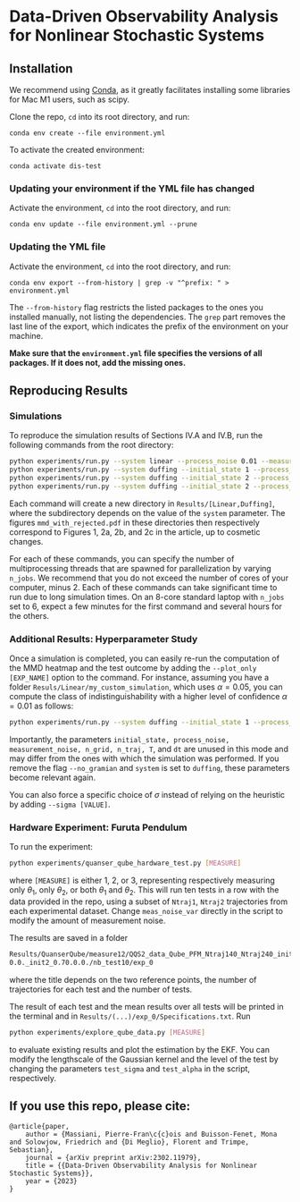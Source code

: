 # Data-Driven Observability Analysis for Nonlinear Stochastic Systems

## Installation

We recommend using [Conda](https://docs.conda.io/projects/conda/en/latest/user-guide/install/index.html), 
as it greatly facilitates installing some libraries for Mac M1 users, such as scipy.

Clone the repo, `cd` into its root directory, and run:
```
conda env create --file environment.yml
```

To activate the created environment:
```
conda activate dis-test
```

### Updating your environment if the YML file has changed

Activate the environment, `cd` into the root directory, and run:
```
conda env update --file environment.yml --prune
```

### Updating the YML file

Activate the environment, `cd` into the root directory, and run:
```
conda env export --from-history | grep -v "^prefix: " > environment.yml
```
The `--from-history` flag restricts the listed packages to the ones you installed manually, not listing the dependencies.
The `grep` part removes the last line of the export, which indicates the prefix of the environment on your machine.

**Make sure that the `environment.yml` file specifies the versions of all packages. If it does not, add the missing ones.**

## Reproducing Results

### Simulations

To reproduce the simulation results of Sections IV.A and IV.B, run the following commands from the root directory:
```sh
python experiments/run.py --system linear --process_noise 0.01 --measurement_noise 0.01 --n_grid 50 --n_traj 30 --T 2 --dt 0.01 --alpha 0.05 --n_jobs 1 --seed 0
python experiments/run.py --system duffing --initial_state 1 --process_noise 0.05 --measurement_noise 0.5 --n_grid 100 --n_traj 50 --T 1 --dt 0.001 --alpha 0.05 --n_jobs 1 --seed 0
python experiments/run.py --system duffing --initial_state 2 --process_noise 0.05 --measurement_noise 0.5 --n_grid 100 --n_traj 50 --T 1 --dt 0.001 --alpha 0.05 --n_jobs 1 --seed 0
python experiments/run.py --system duffing --initial_state 2 --process_noise 0.5 --measurement_noise 0.5 --n_grid 100 --n_traj 50 --T 1 --dt 0.001 --alpha 0.05 --n_jobs 1 --seed 0
```
Each command will create a new directory in `Results/[Linear,Duffing]`, where the subdirectory depends on the value of the `system` parameter.
The figures `mmd_with_rejected.pdf` in these directories then respectively correspond to Figures 1, 2a, 2b, and 2c in the article, up to cosmetic changes.

For each of these commands, you can specify the number of multiprocessing threads that are spawned for parallelization by varying `n_jobs`. We recommend that you do not exceed the number of cores of your computer, minus 2.
Each of these commands can take significant time to run due to long simulation times.
On an 8-core standard laptop with `n_jobs` set to 6, expect a few minutes for the first command and several hours for the others.

### Additional Results: Hyperparameter Study

Once a simulation is completed, you can easily re-run the computation of the MMD heatmap and the test outcome by adding the `--plot_only [EXP_NAME]` option to the command.
For instance, assuming you have a folder `Resuls/Linear/my_custom_simulation`, which uses $\alpha=0.05$, you can compute the class of indistinguishability with a higher level of confidence $\alpha=0.01$ as follows:
```sh
python experiments/run.py --system duffing --initial_state 1 --process_noise 0.01 --measurement_noise 0.01 --n_grid 50 --n_traj 30 --T 2 --dt 0.01 --alpha 0.01 --n_jobs 1 --seed 0 --no_gramian --plot_only my_custom_simulation
```
Importantly, the parameters `initial_state, process_noise, measurement_noise, n_grid, n_traj, T`, and `dt` are unused in this mode and may differ from the ones with which the simulation was performed.
If you remove the flag `--no_gramian` and `system` is set to `duffing`, these parameters become relevant again.

You can also force a specific choice of $\sigma$ instead of relying on the heuristic by adding `--sigma [VALUE]`.

### Hardware Experiment: Furuta Pendulum

To run the experiment:
```sh
python experiments/quanser_qube_hardware_test.py [MEASURE]
```
where `[MEASURE]` is either 1, 2, or 3, representing respectively measuring only $\theta_1$, only $\theta_2$, or both $\theta_1$ and $\theta_2$.
This will run ten tests in a row with the data provided in the repo, using a subset of `Ntraj1`, `Ntraj2` trajectories from 
each experimental dataset. Change `meas_noise_var` directly in the script to modify the amount of measurement noise.

The results are saved in a folder
```sh
Results/QuanserQube/measure12/QQS2_data_Qube_PFM_Ntraj140_Ntraj240_init1_0.0.
0.0._init2_0.70.0.0./nb_test10/exp_0
```
where the title depends on the two reference points, the number of trajectories for each test and the number of tests. 

The result of each test and the mean results over all tests will be printed in the terminal and in `Results/(...)/exp_0/Specifications.txt`. Run
```sh
python experiments/explore_qube_data.py [MEASURE]
```
to evaluate existing results and plot the estimation by the EKF. 
You can modify the lengthscale of the Gaussian kernel and the level of the test by changing the parameters `test_sigma` and `test_alpha` in the script, respectively.


## If you use this repo, please cite:
```
@article{paper,
	author = {Massiani, Pierre-Fran\c{c}ois and Buisson-Fenet, Mona and Solowjow, Friedrich and {Di Meglio}, Florent and Trimpe, Sebastian},
	journal = {arXiv preprint arXiv:2302.11979},
	title = {{Data-Driven Observability Analysis for Nonlinear Stochastic Systems}},
	year = {2023}
}
```

